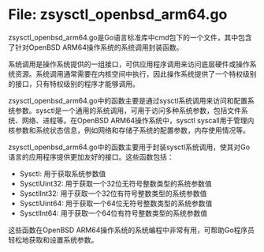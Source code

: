 # File: zsysctl_openbsd_arm64.go

zsysctl_openbsd_arm64.go是Go语言标准库中cmd包下的一个文件，其中包含了针对OpenBSD ARM64操作系统的系统调用封装函数。

系统调用是操作系统提供的一组接口，可供应用程序调用来访问底层硬件或操作系统资源。系统调用通常需要在内核空间中执行，因此操作系统提供了一个特权级别的接口，只有特权级别的程序才能够调用。

zsysctl_openbsd_arm64.go中的函数主要是通过sysctl系统调用来访问和配置系统参数。sysctl是一个通用的系统调用，可用于访问多种系统参数，包括文件系统、网络、进程等。在OpenBSD ARM64操作系统中，sysctl syscall用于管理内核参数和系统状态信息，例如网络和存储子系统的配置参数，内存使用情况等。

zsysctl_openbsd_arm64.go中的函数主要用于封装sysctl系统调用，使其对Go语言的应用程序提供更加友好的接口。这些函数包括：

- Sysctl: 用于获取系统参数值
- SysctlUint32: 用于获取一个32位无符号整数类型的系统参数值
- SysctlInt32: 用于获取一个32位有符号整数类型的系统参数值
- SysctlUint64: 用于获取一个64位无符号整数类型的系统参数值
- SysctlInt64: 用于获取一个64位有符号整数类型的系统参数值

这些函数在OpenBSD ARM64操作系统的系统编程中非常有用，可帮助Go程序员轻松地获取和设置系统参数。

